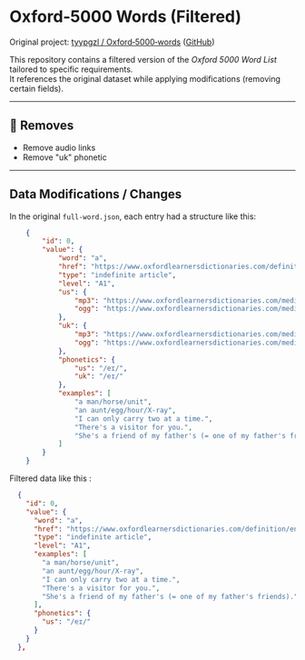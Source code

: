# Oxford‑5000 Words (Filtered)

Original project: [tyypgzl / Oxford‑5000‑words](https://github.com/tyypgzl/Oxford-5000-words) ([GitHub](https://github.com/tyypgzl/Oxford-5000-words))

This repository contains a filtered version of the *Oxford 5000 Word List* tailored to specific requirements.  
It references the original dataset while applying modifications (removing certain fields).

---

## 🧾 Removes

- Remove audio links
- Remove "uk" phonetic

---

## Data Modifications / Changes

In the original `full-word.json`, each entry had a structure like this:

```json
    {
        "id": 0,
        "value": {
            "word": "a",
            "href": "https://www.oxfordlearnersdictionaries.com/definition/english/a_1",
            "type": "indefinite article",
            "level": "A1",
            "us": {
                "mp3": "https://www.oxfordlearnersdictionaries.com/media/english/us_pron/a/a__/a__us/a__us_2_rr.mp3",
                "ogg": "https://www.oxfordlearnersdictionaries.com/media/english/us_pron_ogg/a/a__/a__us/a__us_2_rr.ogg"
            },
            "uk": {
                "mp3": "https://www.oxfordlearnersdictionaries.com/media/english/uk_pron/a/a__/a__gb/a__gb_2.mp3",
                "ogg": "https://www.oxfordlearnersdictionaries.com/media/english/uk_pron_ogg/a/a__/a__gb/a__gb_2.ogg"
            },
            "phonetics": {
                "us": "/eɪ/",
                "uk": "/eɪ/"
            },
            "examples": [
                "a man/horse/unit",
                "an aunt/egg/hour/X-ray",
                "I can only carry two at a time.",
                "There's a visitor for you.",
                "She's a friend of my father's (= one of my father's friends)."
            ]
        }
    }
```

Filtered data like this :

```json
  {
    "id": 0,
    "value": {
      "word": "a",
      "href": "https://www.oxfordlearnersdictionaries.com/definition/english/a_1",
      "type": "indefinite article",
      "level": "A1",
      "examples": [
        "a man/horse/unit",
        "an aunt/egg/hour/X-ray",
        "I can only carry two at a time.",
        "There's a visitor for you.",
        "She's a friend of my father's (= one of my father's friends)."
      ],
      "phonetics": {
        "us": "/eɪ/"
      }
    }
  },
```
